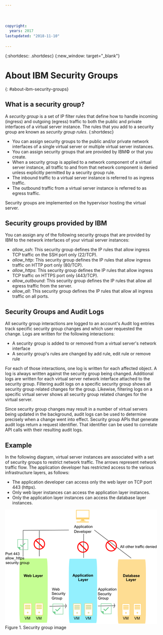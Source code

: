 ```yaml
---



copyright:
  years: 2017
lastupdated: "2018-11-10"

---
```


{:shortdesc: .shortdesc}
{:new_window: target="_blank"}

# About IBM Security Groups
{: #about-ibm-security-groups}

## What is a security group?
A *security group* is a set of IP filter rules that define how to handle incoming (ingress) and
outgoing (egress) traffic to both the public and private interfaces of a virtual server instance. The
rules that you add to a security group are known as *security group rules*.
{:shortdesc}

* You can assign security groups to the public and/or private network interfaces of a single virtual server or multiple virtual server instances.
* You can assign security groups that are provided by IBM© or that you create.
* When a security group is applied to a network component of a virtual server instance, all traffic to and from that network component is denied unless explicitly permitted by a security group rule.
* The inbound traffic to a virtual server instance is referred to as ingress traffic.
* The outbound traffic from a virtual server instance is referred to as egress traffic.

Security groups are implemented on the hypervisor hosting the virtual server.

## Security groups provided by IBM
You can assign any of the following security groups that are provided by IBM to the network
interfaces of your virtual server instances:

* *allow_ssh*: This security group defines the IP rules that allow ingress TCP traffic on the SSH port only (22/TCP).
* *allow_http*: This security group defines the IP rules that allow ingress traffic on HTTP port only (80/TCP).
* *allow_https*: This security group defines the IP rules that allow ingress TCP traffic on HTTPS port only (443/TCP).
* *allow_outbound*: This security group defines the IP rules that allow all egress traffic from the server.
* *allow_all*: This security group defines the IP rules that allow all ingress traffic on all ports.

## Security Groups and Audit Logs
All security group interactions are logged to an account's  Audit log entries track specific security group changes and which user requested the change. Logs are written for the following interactions:
* A security group is added to or removed from a virtual server's network interface
* A security group's rules are changed by add rule, edit rule or remove rule

For each of those interactions, one log is written for each affected object. A log is always written against the security group being changed. Additional logs are written for each virtual server network interface attached to the security group. Filtering audit logs on a specific security group shows all security group related changes for the group. Likewise, filtering logs on a specific virtual server shows all security group related changes for the virtual server.

Since security group changes may result in a number of virtual servers being updated in the background, audit logs can be used to determine precisely when a change went into effect.  Security group APIs that generate audit logs return a request identifier. That identifier can be used to correlate API calls with their resulting audit logs.

## Example
In the following diagram, virtual server instances are
associated with a set of security groups to restrict network traffic. The arrows represent network traffic flow. The application developer has restricted access to the various infrastructure layers, as follows:

* The application developer can access only the web layer on TCP port 443 (https).
* Only web layer instances can access the application layer instances.
* Only the application layer instances can access the database layer instances.

![Security group image](images/SecurityGroups.png "Image shows the flow of network traffic with a set of security groups enabled") Figure 1. Security group image
